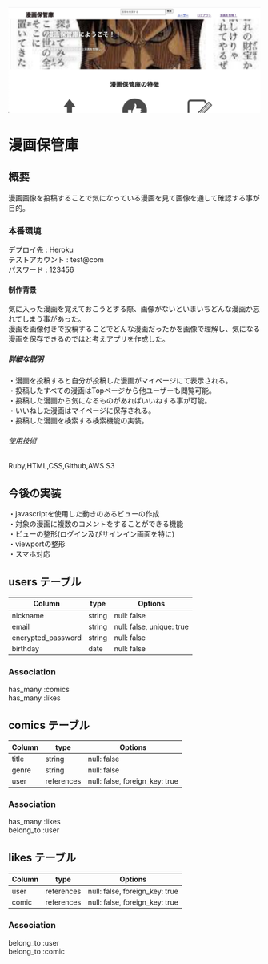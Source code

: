 ![漫画保管庫](mangacollect-sample1.jpg)

# 漫画保管庫<br>

## 概要<br>
漫画画像を投稿することで気になっている漫画を見て画像を通して確認する事が目的。

### 本番環境<br>
デプロイ先 : Heroku<br>
テストアカウント : test@com<br>
パスワード : 123456

#### 制作背景<br>
気に入った漫画を覚えておこうとする際、画像がないといまいちどんな漫画か忘れてしまう事があった。<br>
漫画を画像付きで投稿することでどんな漫画だったかを画像で理解し、気になる漫画を保存できるのではと考えアプリを作成した。

##### 詳細な説明<br>
・漫画を投稿すると自分が投稿した漫画がマイページにて表示される。<br>
・投稿したすべての漫画はTopページから他ユーザーも閲覧可能。<br>
・投稿した漫画から気になるものがあればいいねする事が可能。<br>
・いいねした漫画はマイページに保存される。<br>
・投稿した漫画を検索する検索機能の実装。

###### 使用技術<br>
Ruby,HTML,CSS,Github,AWS S3

## 今後の実装
・javascriptを使用した動きのあるビューの作成<br>
・対象の漫画に複数のコメントをすることができる機能<br>
・ビューの整形(ログイン及びサインイン画面を特に)<br>
・viewportの整形<br>
・スマホ対応


## users テーブル

  | Column                | type   | Options                   |
  | --------------------- | ------ | ------------------------- |
  | nickname              | string | null: false               |
  | email                 | string | null: false, unique: true |
  | encrypted_password    | string | null: false               |
  | birthday              | date   | null: false               |

### Association
  has_many :comics<br>
  has_many :likes

## comics テーブル

  | Column                | type       | Options                        |
  | --------------------- | ---------- | ------------------------------ |
  | title                 | string     | null: false                    |
  | genre                 | string     | null: false                    |
  | user                  | references | null: false, foreign_key: true |
### Association
  has_many   :likes<br>
  belong_to :user

## likes テーブル

  | Column                | type       | Options                            |
  | --------------------- | ---------- | ---------------------------------- |
  | user                  | references | null: false, foreign_key: true     |
  | comic                 | references | null: false, foreign_key: true     |

### Association
  belong_to :user<br>
  belong_to :comic
